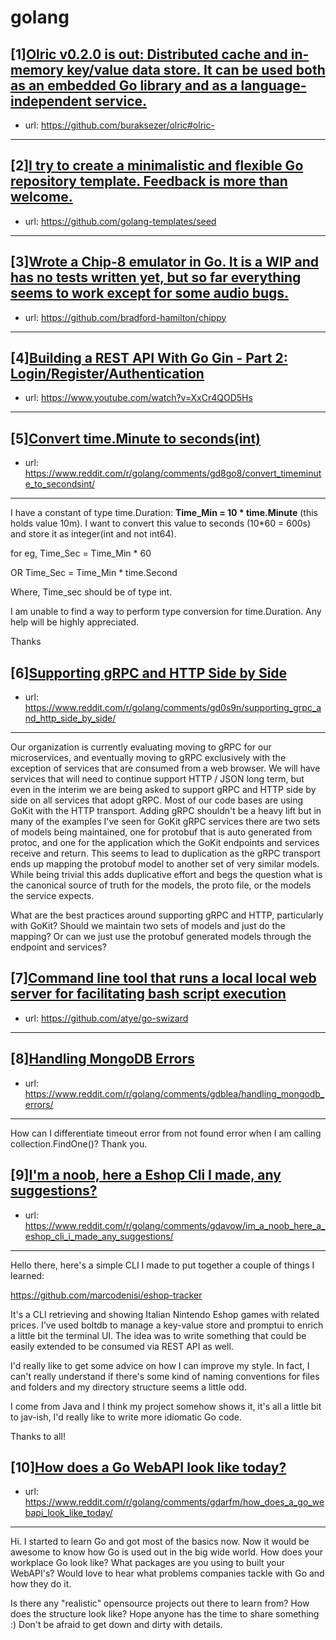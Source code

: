 # golang
## [1][Olric v0.2.0 is out: Distributed cache and in-memory key/value data store. It can be used both as an embedded Go library and as a language-independent service.](https://www.reddit.com/r/golang/comments/gd7v1s/olric_v020_is_out_distributed_cache_and_inmemory/)
- url: https://github.com/buraksezer/olric#olric-
---

## [2][I try to create a minimalistic and flexible Go repository template. Feedback is more than welcome.](https://www.reddit.com/r/golang/comments/gdajt5/i_try_to_create_a_minimalistic_and_flexible_go/)
- url: https://github.com/golang-templates/seed
---

## [3][Wrote a Chip-8 emulator in Go. It is a WIP and has no tests written yet, but so far everything seems to work except for some audio bugs.](https://www.reddit.com/r/golang/comments/gcvy16/wrote_a_chip8_emulator_in_go_it_is_a_wip_and_has/)
- url: https://github.com/bradford-hamilton/chippy
---

## [4][Building a REST API With Go Gin - Part 2: Login/Register/Authentication](https://www.reddit.com/r/golang/comments/gd04vj/building_a_rest_api_with_go_gin_part_2/)
- url: https://www.youtube.com/watch?v=XxCr4QOD5Hs
---

## [5][Convert time.Minute to seconds(int)](https://www.reddit.com/r/golang/comments/gd8go8/convert_timeminute_to_secondsint/)
- url: https://www.reddit.com/r/golang/comments/gd8go8/convert_timeminute_to_secondsint/
---
I have a constant of type time.Duration: **Time\_Min = 10 \* time.Minute** (this holds value 10m). I want to convert this value to seconds (10\*60 = 600s) and store it as integer(int and not int64). 

for eg, Time\_Sec = Time\_Min \* 60 

OR Time\_Sec = Time\_Min \* time.Second

Where, Time\_sec should be of type int.

I am unable to find a way to perform type conversion for time.Duration. Any help will be highly appreciated.

Thanks
## [6][Supporting gRPC and HTTP Side by Side](https://www.reddit.com/r/golang/comments/gd0s9n/supporting_grpc_and_http_side_by_side/)
- url: https://www.reddit.com/r/golang/comments/gd0s9n/supporting_grpc_and_http_side_by_side/
---
Our organization is currently evaluating moving to gRPC for our microservices, and eventually moving to gRPC exclusively with the exception of services that are consumed from a web browser. We will have services that will need to continue support HTTP / JSON long term, but even in the interim we are being asked to support gRPC and HTTP side by side on all services that adopt gRPC. Most of our code bases are using GoKit with the HTTP transport. Adding gRPC shouldn't be a heavy lift but in many of the examples I've seen for GoKit gRPC services there are two sets of models being maintained, one for protobuf that is auto generated from protoc, and one for the application which the GoKit endpoints and services receive and return. This seems to lead to duplication as the gRPC transport ends up mapping the protobuf model to another set of very similar models. While being trivial this adds duplicative effort and begs the question what is the canonical source of truth for the models, the proto file, or the models the service expects.

What are the best practices around supporting gRPC and HTTP, particularly with GoKit? Should we maintain two sets of models and just do the mapping? Or can we just use the protobuf generated models through the endpoint and services?
## [7][Command line tool that runs a local local web server for facilitating bash script execution](https://www.reddit.com/r/golang/comments/gdbnlz/command_line_tool_that_runs_a_local_local_web/)
- url: https://github.com/atye/go-swizard
---

## [8][Handling MongoDB Errors](https://www.reddit.com/r/golang/comments/gdblea/handling_mongodb_errors/)
- url: https://www.reddit.com/r/golang/comments/gdblea/handling_mongodb_errors/
---
How can I differentiate timeout error from not found error when I am calling collection.FindOne()? Thank you.
## [9][I'm a noob, here a Eshop Cli I made, any suggestions?](https://www.reddit.com/r/golang/comments/gdavow/im_a_noob_here_a_eshop_cli_i_made_any_suggestions/)
- url: https://www.reddit.com/r/golang/comments/gdavow/im_a_noob_here_a_eshop_cli_i_made_any_suggestions/
---
Hello there,
here's a simple CLI I made to put together a couple of things I learned:

https://github.com/marcodenisi/eshop-tracker

It's a CLI retrieving and showing Italian Nintendo Eshop games with related prices. I've used boltdb to manage a key-value store and promptui to enrich a little bit the terminal UI. The idea was to write something that could be easily extended to be consumed via REST API as well.

I'd really like to get some advice on how I can improve my style. In fact, I can't really understand if there's some kind of naming conventions for files and folders and my directory structure seems a little odd.

I come from Java and I think my project somehow shows it, it's all a little bit to jav-ish, I'd really like to write more idiomatic Go code.

Thanks to all!
## [10][How does a Go WebAPI look like today?](https://www.reddit.com/r/golang/comments/gdarfm/how_does_a_go_webapi_look_like_today/)
- url: https://www.reddit.com/r/golang/comments/gdarfm/how_does_a_go_webapi_look_like_today/
---
Hi. I started to learn Go and got most of the basics now. Now it would be awesome to know how Go is used out in the big wide world. How does your workplace Go look like? What packages are you using to built your WebAPI's? Would love to hear what problems companies tackle with Go and how they do it.

Is there any "realistic" opensource projects out there to learn from? How does the structure look like? Hope anyone has the time to share something :) Don't be afraid to get down and dirty with details.
